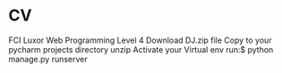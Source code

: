 # CV
FCI Luxor Web Programming Level 4 Download DJ.zip file Copy to your pycharm projects directory unzip Activate your Virtual env run:$ python manage.py runserver
